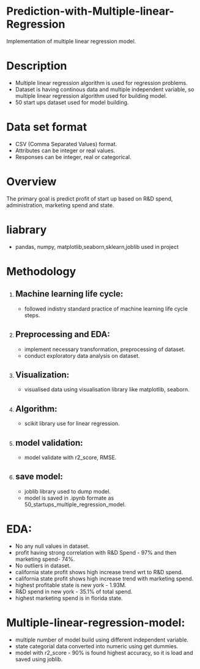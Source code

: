 # Prediction-with-Multiple-linear-Regression
Implementation of multiple linear regression model.

# Description
* Multiple linear regression algorithm is used for regression problems.
* Dataset is having continous data and multiple independent variable, so multiple linear regression algorithm used for building model.
* 50 start ups dataset used for model building.

# Data set format
* CSV (Comma Separated Values) format.
* Attributes can be integer or real values.
* Responses can be integer, real or categorical.

# Overview
The primary goal is predict profit of start up based on R&D spend, administration, marketing spend and state.

# liabrary 
* pandas, numpy, matplotlib,seaborn,sklearn,joblib used in project

# Methodology
1. ## Machine learning life cycle:
   - followed indistry standard practice of machine learning life cycle steps.
2. ## Preprocessing and EDA:
   - implement necessary transformation, preprocessing of dataset.
   - conduct exploratory data analysis on dataset.
3. ## Visualization:
   - visualised data using visualisation library like matplotlib, seaborn.
4. ## Algorithm:
   - scikit library use for linear regression.
5. ## model validation:
   - model validate with r2_score, RMSE.
6. ## save model:
   - joblib library used to dump model.
   - model is saved in .ipynb formate as 50_startups_multiple_regression_model.
# EDA:
- No any null values in dataset.
- profit having strong correlation with R&D Spend - 97% and then marketing spend- 74%.
- No outliers in dataset.
- california state profit shows high increase trend wrt to R&D spend.
- california state profit shows high increase trend with marketing spend.
- highest profitable state is new york - 1.93M.
- R&D spend in new york - 35.1% of total spend.
- highest marketing spend is in florida state.
  
# Multiple-linear-regression-model:
- multiple number of model build using different independent variable.
- state categorial data converted into numeric using get dummies.
- model with r2_score - 90% is found highest accuracy, so it is load and saved using joblib.
  
